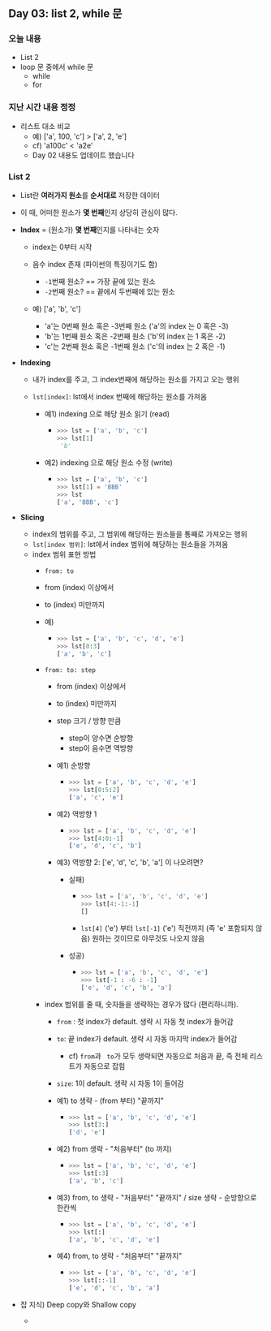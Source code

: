 ## Day 03: list 2, while 문

### 오늘 내용

- List 2
- loop 문 중에서 while 문
    - while
    - for

### 지난 시간 내용 정정

- 리스트 대소 비교
    - 예) ['a', 100, 'c'] > ['a', 2, 'e']
    - cf) 'a100c' < 'a2e'
    - Day 02 내용도 업데이트 했습니다



### List 2

- List란 **여러가지 원소**를 **순서대로** 저장한 데이터

- 이 때, 어떠한 원소가 **몇 번째**인지 상당히 관심이 많다.

- **Index** = (원소가) **몇 번째**인지를 나타내는 숫자

  - index는 0부터 시작
  - 음수 index 존재 (파이썬의 특징이기도 함)
      - `-1`번째 원소? == 가장 끝에 있는 원소
      - `-2`번째 원소? == 끝에서 두번째에 있는 원소

  - 예) ['a', 'b', 'c']
    - 'a'는 0번째 원소 혹은 -3번째 원소 ('a'의 index 는 0 혹은 -3)
    - 'b'는 1번째 원소 혹은 -2번째 원소 ('b'의 index 는 1 혹은 -2)
    - 'c'는 2번째 원소 혹은 -1번째 원소 ('c'의 index 는 2 혹은 -1)

- **Indexing**

  - 내가 index를 주고, 그 index번째에 해당하는 원소를 가지고 오는 행위

  - `lst[index]`: lst에서 index 번째에 해당하는 원소를 가져옴

    - 예1) indexing 으로 해당 원소 읽기 (read)

      - ```python
        >>> lst = ['a', 'b', 'c']
        >>> lst[1]
         'b'
        ```

    - 예2) indexing 으로 해당 원소 수정 (write)   

      - ```python
        >>> lst = ['a', 'b', 'c']
        >>> lst[1] = 'BBB'
        >>> lst
        ['a', 'BBB', 'c']
        ```

- **Slicing**

  - index의 범위를 주고, 그 범위에 해당하는 원소들을 통째로 가져오는 행위
  - `lst[index 범위]`: lst에서 index 범위에 해당하는 원소들을 가져옴
  - index 범위 표현 방법
    -  `from: to`
      - from (index) 이상에서
      - to (index) 미만까지
      - 예)
        - ```python
          >>> lst = ['a', 'b', 'c', 'd', 'e']
          >>> lst[0:3]
          ['a', 'b', 'c']
          ```
      
    - `from: to: step`
    
      - from (index) 이상에서
    
      - to (index) 미만까지
    
      - step 크기 / 방향 만큼
    
        -  step이 양수면 순방향
        -  step이 음수면 역방향
    
      - 예1) 순방향
    
        - ```python
          >>> lst = ['a', 'b', 'c', 'd', 'e']
          >>> lst[0:5:2]
          ['a', 'c', 'e']
          ```
    
      - 예2) 역방향 1
    
        - ```python
          >>> lst = ['a', 'b', 'c', 'd', 'e']
          >>> lst[4:0:-1]
          ['e', 'd', 'c', 'b']
          ```
    
      - 예3) 역방향 2: ['e', 'd', 'c', 'b', 'a'] 이 나오려면?
    
        - 실패) 
    
          - ```python
            >>> lst = ['a', 'b', 'c', 'd', 'e']
            >>> lst[4:-1:-1]
            []
            ```
    
          - `lst[4]` ('e') 부터 `lst[-1]` ('e') 직전까지 (즉 'e' 포함되지 않음) 원하는 것이므로 아무것도 나오지 않음
    
        - 성공)
    
          - ```python
            >>> lst = ['a', 'b', 'c', 'd', 'e']
            >>> lst[-1 : -6 : -1]
            ['e', 'd', 'c', 'b', 'a']
            ```
    
    - index 범위를 줄 때, 숫자들을 생략하는 경우가 많다 (편리하니까).
    
      - `from` : 첫 index가 default. 생략 시 자동 첫 index가 들어감
    
      - `to`: 끝 index가 default. 생략 시 자동 마지막 index가 들어감
    
        -  cf) `from`과 ` to`가 모두 생략되면 자동으로 처음과 끝, 즉 전체 리스트가 자동으로 잡힘
    
      - `size`: 1이 default. 생략 시 자동 1이 들어감
    
      - 예1) to 생략 - (from 부터) "끝까지" 
    
        - ```python
          >>> lst = ['a', 'b', 'c', 'd', 'e']
          >>> lst[3:]
          ['d', 'e']
          ```
    
      - 예2) from 생략 - "처음부터" (to 까지)
    
        - ```python
          >>> lst = ['a', 'b', 'c', 'd', 'e']
          >>> lst[:3]
          ['a', 'b', 'c']
          ```
    
      - 예3) from, to 생략 - "처음부터" "끝까지" / size 생략 - 순방향으로 한칸씩
    
        - ```python
          >>> lst = ['a', 'b', 'c', 'd', 'e']
          >>> lst[:]
          ['a', 'b', 'c', 'd', 'e']
          ```
    
      - 예4) from, to 생략 - "처음부터" "끝까지"
    
        - ```python
          >>> lst = ['a', 'b', 'c', 'd', 'e']
          >>> lst[::-1]
          ['e', 'd', 'c', 'b', 'a']
          ```
  
- 잡 지식) Deep copy와 Shallow copy

  - 



























